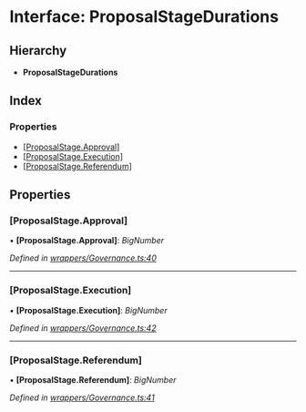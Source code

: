 # Interface: ProposalStageDurations

## Hierarchy

* **ProposalStageDurations**

## Index

### Properties

* [[ProposalStage.Approval]](_wrappers_governance_.proposalstagedurations.md#[proposalstage.approval])
* [[ProposalStage.Execution]](_wrappers_governance_.proposalstagedurations.md#[proposalstage.execution])
* [[ProposalStage.Referendum]](_wrappers_governance_.proposalstagedurations.md#[proposalstage.referendum])

## Properties

###  [ProposalStage.Approval]

• **[ProposalStage.Approval]**: *BigNumber*

*Defined in [wrappers/Governance.ts:40](https://github.com/celo-org/celo-monorepo/blob/master/packages/sdk/contractkit/src/wrappers/Governance.ts#L40)*

___

###  [ProposalStage.Execution]

• **[ProposalStage.Execution]**: *BigNumber*

*Defined in [wrappers/Governance.ts:42](https://github.com/celo-org/celo-monorepo/blob/master/packages/sdk/contractkit/src/wrappers/Governance.ts#L42)*

___

###  [ProposalStage.Referendum]

• **[ProposalStage.Referendum]**: *BigNumber*

*Defined in [wrappers/Governance.ts:41](https://github.com/celo-org/celo-monorepo/blob/master/packages/sdk/contractkit/src/wrappers/Governance.ts#L41)*
